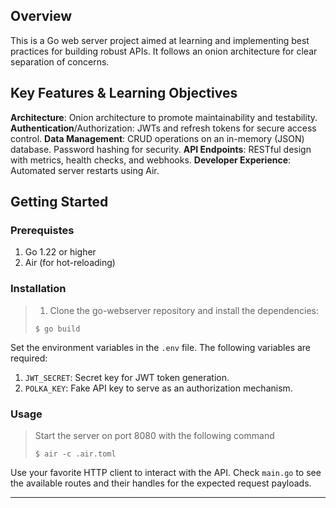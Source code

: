 ##  Overview

This is a Go web server project aimed at learning and implementing best practices for building robust APIs. It follows an onion architecture for clear separation of concerns.

## Key Features & Learning Objectives

**Architecture**: Onion architecture to promote maintainability and testability.
**Authentication**/Authorization: JWTs and refresh tokens for secure access control.
**Data Management**: CRUD operations on an in-memory (JSON) database. Password hashing for security.
**API Endpoints**: RESTful design with metrics, health checks, and webhooks.
**Developer Experience**: Automated server restarts using Air.

##  Getting Started

### Prerequistes

1. Go 1.22 or higher
2. Air (for hot-reloading)

###  Installation

> 1. Clone the go-webserver repository and install the dependencies:
> ```console
> $ go build 
> ```

Set the environment variables in the `.env` file. The following variables are required:
1. `JWT_SECRET`: Secret key for JWT token generation.
2. `POLKA_KEY`: Fake API key to serve as an authorization mechanism.

###  Usage

> Start the server on port 8080 with the following command
> ```console
> $ air -c .air.toml
> ```

Use your favorite HTTP client to interact with the API. 
Check `main.go` to see the available routes and their handles for the expected request payloads.

---
